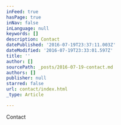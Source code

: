 ```yaml
---
inFeed: true
hasPage: true
inNav: false
inLanguage: null
keywords: []
description: Contact
datePublished: '2016-07-19T23:37:11.003Z'
dateModified: '2016-07-19T23:33:01.597Z'
title: ''
author: []
sourcePath: _posts/2016-07-19-contact.md
authors: []
publisher: null
starred: false
url: contact/index.html
_type: Article

---
```

Contact